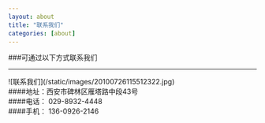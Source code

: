```yaml
---
layout: about
title: "联系我们"
categories: [about]
---
```

###可通过以下方式联系我们
<hr>
![联系我们](/static/images/20100726115512322.jpg)
<br>
####地址：西安市碑林区雁塔路中段43号  
<br>
####电话：<span class="glyphicon glyphicon-phone-alt"></span>  029-8932-4448  
	
<br>
####手机：<span class="glyphicon glyphicon-earphone"></span>  136-0926-2146
